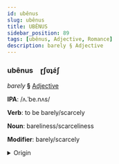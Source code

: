 ```yaml
---
id: ubênus
slug: ubênus
title: UBÊNUS
sidebar_position: 89
tags: [ubênus, Adjective, Romance]
description: barely § Adjective
---
```


### ubênus&emsp;<span kind="abugida">ɽʃʋʇƨ́ʃ</span>

*barely* **§** [Adjective](../../tags/Adjective)

**IPA**: /ʌ.ˈbe.nʌs/

**Verb**: to be barely/scarcely

**Noun**: bareliness/scarceliness

**Modifier**: barely/scarcely

<details>
    <summary>Origin</summary>
    Portuguese abenas /ɐˈpe.nɐʃ/<br/>
    <em>Romance Language Family</em>
</details>